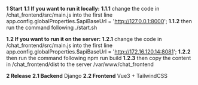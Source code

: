 **1 Start**
  **1.1 If you want to run it locally:**
    **1.1.1** change the code in /chat_frontend/src/main.js into the first line
      app.config.globalProperties.$apiBaseUrl = 'http://127.0.0.1:8000';
    **1.1.2** then run the command following
      ./start.sh
 
  **1.2 If you want to run it on the server:**
      **1.2.1** change the code in /chat_frontend/src/main.js into the first line
        app.config.globalProperties.$apiBaseUrl = 'http://172.16.120.14:8081';
      **1.2.2** then run the command following
        npm run build
      **1.2.3** then copy the content in /chat_frontend/dist to the server
        /var/www/chat_frontend

**2 Release**
  **2.1 Backend**
    Django
  **2.2 Frontend**
    Vue3 + TailwindCSS
